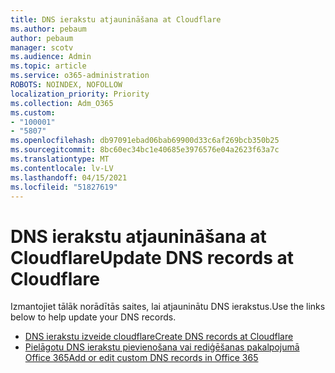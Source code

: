 ```yaml
---
title: DNS ierakstu atjaunināšana at Cloudflare
ms.author: pebaum
author: pebaum
manager: scotv
ms.audience: Admin
ms.topic: article
ms.service: o365-administration
ROBOTS: NOINDEX, NOFOLLOW
localization_priority: Priority
ms.collection: Adm_O365
ms.custom:
- "100001"
- "5807"
ms.openlocfilehash: db97091ebad06bab69900d33c6af269bcb350b25
ms.sourcegitcommit: 8bc60ec34bc1e40685e3976576e04a2623f63a7c
ms.translationtype: MT
ms.contentlocale: lv-LV
ms.lasthandoff: 04/15/2021
ms.locfileid: "51827619"
---
```

# <a name="update-dns-records-at-cloudflare"></a><span data-ttu-id="f39ae-102">DNS ierakstu atjaunināšana at Cloudflare</span><span class="sxs-lookup"><span data-stu-id="f39ae-102">Update DNS records at Cloudflare</span></span>

<span data-ttu-id="f39ae-103">Izmantojiet tālāk norādītās saites, lai atjauninātu DNS ierakstus.</span><span class="sxs-lookup"><span data-stu-id="f39ae-103">Use the links below to help update your DNS records.</span></span>

- [<span data-ttu-id="f39ae-104">DNS ierakstu izveide cloudflare</span><span class="sxs-lookup"><span data-stu-id="f39ae-104">Create DNS records at Cloudflare</span></span>](https://docs.microsoft.com/microsoft-365/admin/dns/create-dns-records-at-cloudflare?view=o365-worldwide)
- [<span data-ttu-id="f39ae-105">Pielāgotu DNS ierakstu pievienošana vai rediģēšanas pakalpojumā Office 365</span><span class="sxs-lookup"><span data-stu-id="f39ae-105">Add or edit custom DNS records in Office 365</span></span>](https://docs.microsoft.com/microsoft-365/admin/setup/add-domain#add-or-edit-custom-dns-records)
